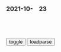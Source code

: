 ### 2021-10-　23

```note
```

<table id="tbc" style="white-space:pre-wrap">
</table>
<button onclick="toggleb()">toggle</button>
<button onclick="loadparse()">loadparse</button>
<br>
<!-- 🌸<br>🍅-　-🍑<hr>🍀 -->
<pre>
<textarea rows="30" cols="100" style="display: none" id="tar">

《一拳超人》128：饿狼加入怪人协会，可入会的条件，却让他犯难了_哔哩哔哩_bilibili
https://www.bilibili.com/video/BV1ab4y1a7sJ?spm_id_from=333.999.0.0

2021/10/24 上午11:15:19

死相最惨的女角色，我就看过1遍，吓出3年的心理阴影_哔哩哔哩_bilibili
https://www.bilibili.com/video/BV1Ur4y127tx?spm_id_from=333.999.0.0

2021/10/24 上午11:03:04

「菜菜绪」岛国第一长腿女神，这腿我能看一年！,影视,爱情片,好看视频
https://haokan.baidu.com/v?vid=13817774232533689086&sfrom=baidu-feed

人事美魔女椿真子

2021/10/24 上午10:16:31

哆啦A梦：因狂打日本zg的脸，播出不到24小时，被勒令紧急下架,动漫,日本动漫,好看视频
https://haokan.baidu.com/v?vid=11240700868100540124&sfrom=baidu-feed

哆啦A梦只是陈述了一个事实，却因此被气急败坏的右翼分子打上了叛g的标签。

本着看热闹不怕事大的原则，你们不想让别人看是吧，嘿嘿我偏要看。我不仅看，我还要讲呢。

一口吃不成胖子，但胖子绝对是一口一口吃出来的。

佛祖劝诫不了子弹。

农村的生活肯定不比城里，没有学上，没有书看，每天睁开眼就是干不完的农活。手水泡也得忍着疼痛咬牙继续干，否则干不完就没有饭吃。

每一个姓野比的男人在童年时期，都要经历被换皮胖虎和小夫支配的无尽折磨，永世不得超生。

可是大家又在等什么，在等一个天方夜谭般的胜利，他们只等来了胖子还有小男孩。

现在g内物资紧缺。

它在表演，它以为只要表演就会有饲料。a龖龖囗

军官一听，把预言家给我刀了。愚昧的军官还不相信，或者说不愿意相信他们必败的结局。

我也不想杀害动物。可是，一旦战争开始，谁也做不了什么。

你永远都叫不醒一个装睡的人。a龖龖囗

2021/10/24 上午10:07:51

日本就这？机器猫就说了一句日本战败，差点就被给砍了_哔哩哔哩_bilibili
https://www.bilibili.com/video/BV1EP4y1b7AK

2021/10/24 上午11:05:22

员工入职首日主动加班到凌晨？老板很感动！第二天公司瘫痪了
https://mbd.baidu.com/newspage/data/landingsuper?context=%7B%22nid%22%3A%22news_9626377648709937810%22%7D&n_type=0&p_from=1

2021/10/24 上午10:08:10

一顿操作猛如虎，如今失控了
https://mbd.baidu.com/newspage/data/landingsuper?context=%7B%22nid%22%3A%22news_8317522253709579764%22%7D

2021/10/22 上午11:02:42

无语！上海阿姨为植物人丈夫办残疾证，相关部门：须植物人亲自来
https://mbd.baidu.com/newspage/data/landingsuper?context=%7B%22nid%22%3A%22news_9204895216181076534%22%7D&n_type=0&p_from=1

有网友不无讽刺地调侃道：“如果去开死亡证明，也需要本人携带身份证办理吗？真要把死人抬过去？”

2021/10/22 上午10:23:04

轻松一刻：在银行看到这一幕，一道士在做法招魂……
https://baijiahao.baidu.com/s?id=1596333622954388325&wfr=spider&for=pc

取出父亲的十万遗产却遭银行拒绝，无奈请出道士，结局大快人心
https://baijiahao.baidu.com/s?id=1681597660554219730&wfr=spider&for=pc

韩国自研火箭发射失败 专家：综合水平已超我g长征一号
https://mbd.baidu.com/newspage/data/landingsuper?context=%7B%22nid%22%3A%22news_8654645927727656014%22%7D

　ys198999
好多人貌似没看懂标题，就在这敲键盘了，长征一号其实是我g70年代的水平。

w敌老乖
众所周知，韩国是宇宙第一，这次命名世界号已经很低调了…！

k观地看
看看你的心态吧。不承认别人的发展就不能期待自己的发展。

　aron
其实不怪网友，怪作者的标题，妥妥的拉仇恨，就想要我们对立，感觉有可能是50w

d等1234562
这个标题伤害性不高，侮辱性极强

2021/10/22 上午10:10:30

</textarea>
</pre>
<!-- 🍀<br>🍑-　-🍅<hr>🌸 -->

```tip
```

<script src="https://cdn.jsdelivr.net/npm/jquery@3.5.1/dist/jquery.min.js"></script>

<link rel="stylesheet" href="https://cdn.jsdelivr.net/gh/fancyapps/fancybox@3.5.7/dist/jquery.fancybox.min.css" />
<script src="https://cdn.jsdelivr.net/gh/fancyapps/fancybox@3.5.7/dist/jquery.fancybox.min.js"></script>

<script type="text/javascript">

var __urlRegex = /(\b(https?|ftp|file):\/\/[-A-Z0-9+&@#\/%?=~_|!:,.;]*[-A-Z0-9+&@#\/%=~_|])/ig;
var __imgRegex = /\.(?:jpe?g|gif|png)$/i;

loadparse();

function parseURL($string){

    var exp = __urlRegex;
    return $string.replace(exp,function(match){
            __imgRegex.lastIndex=0;
            if(__imgRegex.test(match)){
                return '<a data-fancybox="gallery" href="' + match.replace("/p=700", "")
                 + '"><img src="' + match.replace("/p=700", "/p=160x200")+'" width="64"></a>';
            }
            else{
                return '<a href="' + match + '" target="_blank">' + match + '</a>';
            }
        }
    );
}

function loadparse() {
  tbc.innerHTML = parseURL(tar.value);
}

function toggleb() {
  var x = document.getElementById("tar");
  if (x.style.display === "none") {
    x.style.display = "";
  } else {
    x.style.display = "none";
  }
}

</script>
